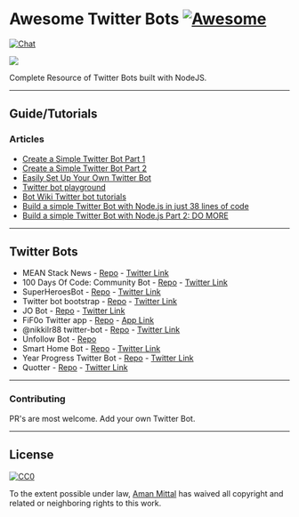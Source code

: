 # Awesome Twitter Bots [![Awesome][awesome-badge]][awesome-url]

[![Chat](https://badges.gitter.im/awesome-twitter-bots/Lobby.svg)][gitter-url]

![](http://i.imgur.com/ivEkO6x.jpg)

Complete Resource of Twitter Bots built with NodeJS.

---

## Guide/Tutorials

### Articles
* [Create a Simple Twitter Bot Part 1][simple-twitter-bot-pt1]
* [Create a Simple Twitter Bot Part 2][simple-twitter-bot-pt2]
* [Easily Set Up Your Own Twitter Bot][easy-twitter-bot-setup]
* [Twitter bot playground][twitter-bot-playground]
* [Bot Wiki Twitter bot tutorials][bot-wiki-node]
* [Build a simple Twitter Bot with Node.js in just 38 lines of code][bot-node-code]
* [Build a simple Twitter Bot with Node.js Part 2: DO MORE][bot-node-code2]

---

## Twitter Bots 
* MEAN Stack News - [Repo][msn-bot-repo] - [Twitter Link][msn-bot-twitter]
* 100 Days Of Code: Community Bot - [Repo][100doc-bot-repo] - [Twitter Link][100doc-bot-twitter]
* SuperHeroesBot - [Repo][super-hero-repo] - [Twitter Link][super-hero-twitter]
* Twitter bot bootstrap - [Repo][tbbs-repo] - [Twitter Link][tbbs-twitter]
* JO Bot - [Repo][jo-bot-repo] - [Twitter Link][jo-bot-twitter]
* FiF0o Twitter app - [Repo][fif00-bot-repo] - [App Link][fif00-bot-twitter]
* @nikkilr88 twitter-bot - [Repo](https://github.com/nikkilr88/twitter-bot) - [Twitter Link](https://twitter.com/GitLit000)
* Unfollow Bot - [Repo](https://github.com/kutyel/twitter-unfollow-bot)
* Smart Home Bot - [Repo](https://github.com/CCOSTAN/Home-AssistantConfig) - [Twitter Link](https://twitter.com/BearStoneHA)
* Year Progress Twitter Bot - [Repo](https://github.com/MrDatastorage/Year-Progress-Twitter-Bot) - [Twitter Link](https://twitter.com/YProgressNodeJS)
* Quotter - [Repo](https://github.com/vinitshahdeo/Quotter) - [Twitter Link](https://twitter.com/SayHiToQuotter)

---

### Contributing
PR's are most welcome. Add your own Twitter Bot.

---

## License

[![CC0][license-badge]][license-url]

To the extent possible under law, [Aman Mittal][aman-github] has waived all copyright and related or neighboring rights to this work.

<!--links-->

<!--badges-->
[awesome-badge]: https://cdn.rawgit.com/sindresorhus/awesome/d7305f38d29fed78fa85652e3a63e154dd8e8829/media/badge.svg
[awesome-url]: https://github.com/sindresorhus/awesome

[gitter-bagde]: https://badges.gitter.im/awesome-twitter-bots/Lobby.svg
[gitter-url]: https://gitter.im/awesome-twitter-bots/Lobby?utm_source=badge&utm_medium=badge&utm_campaign=pr-badge&utm_content=badge

<!--articles-->
[simple-twitter-bot-pt1]: https://hackernoon.com/create-a-simple-twitter-bot-with-node-js-5b14eb006c08
[simple-twitter-bot-pt2]: https://community.risingstack.com/how-to-make-a-twitter-bot-with-node-js/
[easy-twitter-bot-setup]: https://medium.com/@spences10/easily-set-up-your-own-twitter-bot-4aeed5e61f7f#.y9n2l4496
[twitter-bot-playground]: https://github.com/spences10/twitter-bot-playground#twitter-bot-playground
[bot-wiki-node]: http://www.botwiki.org/tutorials/twitterbots/#tutorials-nodejs
[bot-node-code]: https://codeburst.io/build-a-simple-twitter-bot-with-node-js-in-just-38-lines-of-code-ed92db9eb078
[bot-node-code2]: https://codeburst.io/build-a-simple-twitter-bot-with-node-js-part-2-do-more-2ef1e039715d

<!--bots and code-->
[msn-bot-repo]: https://github.com/amandeepmittal/nodejs-tweet
[msn-bot-twitter]: https://twitter.com/nodejstweet
[100doc-bot-repo]: https://github.com/amandeepmittal/100DaysOfCode
[100doc-bot-twitter]: https://twitter.com/_100DaysOfCode
[super-hero-repo]: https://github.com/EQuimper/MyOwnChallenge-SuperHeroesTwitterBotCoding
[super-hero-twitter]: https://twitter.com/heroes_bot
[tbbs-repo]: https://github.com/spences10/twitter-bot-bootstrap
[tbbs-twitter]: https://twitter.com/droidscott
[jo-bot-repo]: https://github.com/javierojeda94/jo-twitter-bot
[jo-bot-twitter]: https://twitter.com/bot_javierojeda
[fif00-bot-repo]: https://github.com/FiF0o/twitterapp
[fif00-bot-twitter]: https://twitterapp-kxtpaplvot.now.sh/


<!--License-->
[license-badge]: http://mirrors.creativecommons.org/presskit/buttons/88x31/svg/cc-zero.svg
[license-url]: https://creativecommons.org/publicdomain/zero/1.0/

<!--people-->
[aman-github]: (https://github.com/amandeepmittal)
